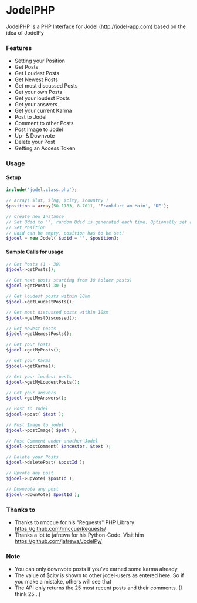 # JodelPHP

JodelPHP is a PHP Interface for Jodel (http://jodel-app.com) based on the idea of JodelPy

### Features

  - Setting your Position
  - Get Posts
  - Get Loudest Posts
  - Get Newest Posts
  - Get most discussed Posts
  - Get your own Posts
  - Get your loudest Posts
  - Get your answers
  - Get your current Karma
  - Post to Jodel
  - Comment to other Posts
  - Post Image to Jodel
  - Up- & Downvote
  - Delete your Post
  - Getting an Access Token

### Usage
#### Setup
```php
include('jodel.class.php');

// array( $lat, $lng, $city, $country )
$position = array(50.1183, 8.7011, 'Frankfurt am Main', 'DE');

// Create new Instance
// Set Udid to '', random Udid is generated each time. Optionally set a fixed sha256 here.
// Set Position
// Udid can be empty, position has to be set!
$jodel = new Jodel( $udid = '', $position);
```

#### Sample Calls for usage
```php
// Get Posts (1 - 30)
$jodel->getPosts();

// Get next posts starting from 30 (older posts)
$jodel->getPosts( 30 );

// Get loudest posts within 10km
$jodel->getLoudestPosts();

// Get most discussed posts within 10km
$jodel->getMostDiscussed();

// Get newest posts
$jodel->getNewestPosts();

// Get your Posts
$jodel->getMyPosts();

// Get your Karma
$jodel->getKarma();

// Get your loudest posts
$jodel->getMyLoudestPosts();

// Get your answers
$jodel->getMyAnswers();

// Post to Jodel
$jodel->post( $text );

// Post Image to jodel
$jodel->postImage( $path );

// Post Comment under another Jodel
$jodel->postComment( $ancestor, $text );

// Delete your Posts
$jodel->deletePost( $postId );

// Upvote any post
$jodel->upVote( $postId );

// Downvote any post
$jodel->downVote( $postId );
```

### Thanks to
- Thanks to rmccue for his "Requests" PHP Library https://github.com/rmccue/Requests/
- Thanks a lot to jafrewa for his Python-Code. Visit him https://github.com/jafrewa/JodelPy/

### Note
  - You can only downvote posts if you've earned some karma already
  - The value of $city is shown to other jodel-users as entered here. So if you make a mistake, others will see that 
  - The API only returns the 25 most recent posts and their comments. (I think 25...)

